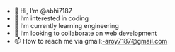 - 👋 Hi, I’m @abhi7187
- 👀 I’m interested in coding
- 🌱 I’m currently learning engineering
- 💞️ I’m looking to collaborate on web development
- 📫 How to reach me via gmail:-aroy7187@gmail.com

<!---
abhi7187/abhi7187 is a ✨ special ✨ repository because its `README.md` (this file) appears on your GitHub profile.
You can click the Preview link to take a look at your changes.
--->
